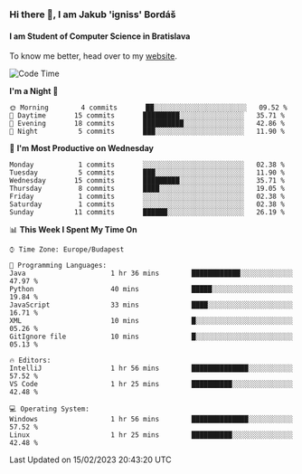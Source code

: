 ### Hi there 👋, I am Jakub 'igniss' Bordáš

#### I am Student of Computer Science in Bratislava
To know me better, head over to my [website](https://bordas.sk).


<!--START_SECTION:waka-->
![Code Time](http://img.shields.io/badge/Code%20Time-1%2C039%20hrs%2054%20mins-blue)

**I'm a Night 🦉** 

```text
🌞 Morning        4 commits       ██░░░░░░░░░░░░░░░░░░░░░░░   09.52 % 
🌆 Daytime       15 commits       █████████░░░░░░░░░░░░░░░░   35.71 % 
🌃 Evening       18 commits       ██████████░░░░░░░░░░░░░░░   42.86 % 
🌙 Night          5 commits       ███░░░░░░░░░░░░░░░░░░░░░░   11.90 % 

```
📅 **I'm Most Productive on Wednesday** 

```text
Monday           1 commits       ░░░░░░░░░░░░░░░░░░░░░░░░░   02.38 % 
Tuesday          5 commits       ███░░░░░░░░░░░░░░░░░░░░░░   11.90 % 
Wednesday       15 commits       █████████░░░░░░░░░░░░░░░░   35.71 % 
Thursday         8 commits       ████░░░░░░░░░░░░░░░░░░░░░   19.05 % 
Friday           1 commits       ░░░░░░░░░░░░░░░░░░░░░░░░░   02.38 % 
Saturday         1 commits       ░░░░░░░░░░░░░░░░░░░░░░░░░   02.38 % 
Sunday          11 commits       ██████░░░░░░░░░░░░░░░░░░░   26.19 % 

```


📊 **This Week I Spent My Time On** 

```text
⌚︎ Time Zone: Europe/Budapest

💬 Programming Languages: 
Java                     1 hr 36 mins        ████████████░░░░░░░░░░░░░   47.97 % 
Python                   40 mins             █████░░░░░░░░░░░░░░░░░░░░   19.84 % 
JavaScript               33 mins             ████░░░░░░░░░░░░░░░░░░░░░   16.71 % 
XML                      10 mins             █░░░░░░░░░░░░░░░░░░░░░░░░   05.26 % 
GitIgnore file           10 mins             █░░░░░░░░░░░░░░░░░░░░░░░░   05.13 % 

🔥 Editors: 
IntelliJ                 1 hr 56 mins        ██████████████░░░░░░░░░░░   57.52 % 
VS Code                  1 hr 25 mins        ██████████░░░░░░░░░░░░░░░   42.48 % 

💻 Operating System: 
Windows                  1 hr 56 mins        ██████████████░░░░░░░░░░░   57.52 % 
Linux                    1 hr 25 mins        ██████████░░░░░░░░░░░░░░░   42.48 % 

```


 Last Updated on 15/02/2023 20:43:20 UTC
<!--END_SECTION:waka-->
